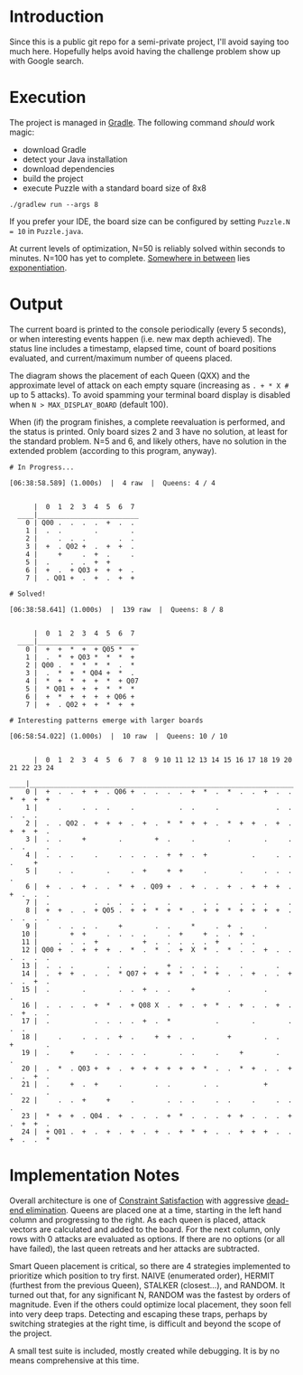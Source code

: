 Introduction
============

Since this is a public git repo for a semi-private project, I'll avoid saying too much here. Hopefully helps avoid having the challenge problem show up with Google search.


Execution
=========

The project is managed in [Gradle](https://gradle.org/). The following command *should* work magic:
* download Gradle
* detect your Java installation
* download dependencies
* build the project
* execute Puzzle with a standard board size of 8x8

`./gradlew run --args 8`

If you prefer your IDE, the board size can be configured by setting `Puzzle.N = 10` in `Puzzle.java`.

At current levels of optimization, N=50 is reliably solved within seconds to minutes. N=100 has yet to complete. [Somewhere in between](https://en.wikipedia.org/wiki/Argument_to_moderation) lies [exponentiation](https://en.wikipedia.org/wiki/Exponentiation#Power_functions).


Output
======

The current board is printed to the console periodically (every 5 seconds), or when interesting events happen (i.e. new max depth achieved).  The status line includes a timestamp, elapsed time, count of board positions evaluated, and current/maximum number of queens placed.

The diagram shows the placement of each Queen (QXX) and the approximate level of attack on each empty square (increasing as `. + * X #` up to 5 attacks). To avoid spamming your terminal board display is disabled when `N > MAX_DISPLAY_BOARD` (default 100).

When (if) the program finishes, a complete reevaluation is performed, and the status is printed. Only board sizes 2 and 3 have no solution, at least for the standard problem. N=5 and 6, and likely others, have no solution in the extended problem (according to this program, anyway).


```
# In Progress...

[06:38:58.589] (1.000s)  |  4 raw  |  Queens: 4 / 4


      |  0  1  2  3  4  5  6  7
  ____|_________________________
    0 | Q00 .  .  .  .  +  .  .
    1 |  .  .        .        .
    2 |     .  .  .        .  .
    3 |  +  . Q02 +  .  +  +  .
    4 |     +     .  +  .     .
    5 |  .     .  .  +  +
    6 |  +  .  + Q03 +  +  +  .
    7 |  . Q01 +  .  +  .  +  +
 ```

```
# Solved!

[06:38:58.641] (1.000s)  |  139 raw  |  Queens: 8 / 8


      |  0  1  2  3  4  5  6  7
  ____|_________________________
    0 |  +  +  *  +  + Q05 *  +
    1 |  .  *  + Q03 *  *  *  +
    2 | Q00 .  *  *  *  *  .  *
    3 |  .  *  +  * Q04 +  *  .
    4 |  *  +  *  +  +  *  + Q07
    5 |  * Q01 +  +  +  *  *  *
    6 |  +  *  +  +  +  + Q06 +
    7 |  +  . Q02 +  +  *  +  +
 ```

```
# Interesting patterns emerge with larger boards

[06:58:54.022] (1.000s)  |  10 raw  |  Queens: 10 / 10


      |  0  1  2  3  4  5  6  7  8  9 10 11 12 13 14 15 16 17 18 19 20 21 22 23 24
  ____|____________________________________________________________________________
    0 |  +  .  .  +  +  . Q06 +  .  .  .  .  +  *  .  *  .  .  +  .  .  *  +  +  +
    1 |     .     .  .  .     .           .  .     .              .  .     .  .  .
    2 |  .  . Q02 .  +  +  +  .  +  .  *  *  +  +  .  *  +  +  .  +  .  +  +  +  .
    3 |  .  .     +        .        +  .     .        .        .     .  .  .     .
    4 |  .  .  .     .     .  .  .  .  +  +  .  +           .     .  .  .     +
    5 |     .  .        .     .  +     +  +     .        .     .  .  .     .
    6 |  +  .  .  +  .  .  *  +  . Q09 +  .  +  .  .  +  .  +  +  +  .  +  .  .  .
    7 |  .           .  .  .  .  .     .        .  .     .  .  .     .
    8 |  +  +  .  .  + Q05 .  +  +  *  +  *  .  +  +  *  +  +  +  +  .  .  .  .  .
    9 |     .  .  .  .     +        .  .     *     .  +  .     .
   10 |        +  +     .  .  .  .     .  +     +  .  .  +  .
   11 |     .  .  .  +           +  .  .  .  .  .  +     .  .
   12 | Q00 +  .  +  +  +  .  *  .  *  .  +  X  *  .  *  .  .  +  .  .  .  .  .  .
   13 |  .  .  .        .  .     .     +  .  .  .  .     .        .
   14 |  .  +  +  .  .  .  * Q07 +  +  +  *  .  *  +  .  .  +  .  .  +  .  .  +  .
   15 |  .        .        .  .  +  .  .     +        .        .        .
   16 |  .  .  .  .  +  *  .  + Q08 X  .  +  .  +  *  .  +  .  .  +  .  .  +  .  .
   17 |  .           .  .  .  .  +  .  *           .        .        .     .  .
   18 |     .     .  .  .  +  .     +  +  .  .        +        .  .     +        .
   19 |  .     +     .  .  .  .  .        .  .     .     +        .        .
   20 |  .  *  . Q03 +  +  .  +  +  +  +  +  +  *  .  .  *  +  .  .  +  .  .  +  .
   21 |  .     +  .  +     .        .  .        .  .           +        .        .
   22 |     .  .  +     +     .        .  .  .     .  .     .     .  .     .
   23 |  *  +  +  . Q04 .  +  .  .  .  +  *  .  .  .  +  +  .  .  .  +  .  +  +  .
   24 |  + Q01 .  +  .  +  .  +  .  +  .  +  *  +  .  .  +  +  +  .  .  +  .  .  *
```


Implementation Notes
====================

Overall architecture is one of [Constraint Satisfaction](https://en.wikipedia.org/wiki/Constraint_satisfaction_problem) with aggressive [dead-end elimination](https://en.wikipedia.org/wiki/Dead-end_elimination). Queens are placed one at a time, starting in the left hand column and progressing to the right. As each queen is placed, attack vectors are calculated and added to the board. For the next column, only rows with 0 attacks are evaluated as options. If there are no options (or all have failed), the last queen retreats and her attacks are subtracted.

Smart Queen placement is critical, so there are 4 strategies implemented to prioritize which position to try first. NAIVE (enumerated order), HERMIT (furthest from the previous Queen), STALKER (closest...), and RANDOM. It turned out that, for any significant N, RANDOM was the fastest by orders of magnitude. Even if the others could optimize local placement, they soon fell into very deep traps. Detecting and escaping these traps, perhaps by switching strategies at the right time, is difficult and beyond the scope of the project.

A small test suite is included, mostly created while debugging. It is by no means comprehensive at this time.


